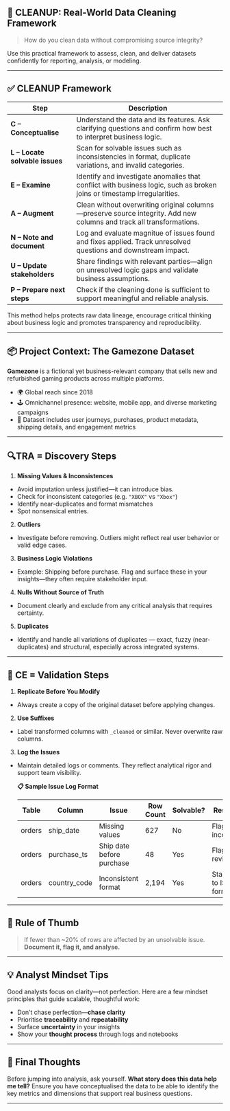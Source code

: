 ## 🧹 CLEANUP: Real-World Data Cleaning Framework

> How do you clean data without compromising source integrity?

Use this practical framework to assess, clean, and deliver datasets confidently for reporting, analysis, or modeling.

---

## ✅ CLEANUP Framework

| Step | Description |
|------|-------------|
| **C – Conceptualise** | Understand the data and its features. Ask clarifying questions and confirm how best to interpret business logic. |
| **L – Locate solvable issues** | Scan for solvable issues such as inconsistencies in format, duplicate variations, and invalid categories. |
| **E – Examine** | Identify and investigate anomalies that conflict with business logic, such as broken joins or timestamp irregularities. |
| **A – Augment** | Clean without overwriting original columns—preserve source integrity. Add new columns and track all transformations. |
| **N – Note and document** | Log and evaluate magnitue of issues found and fixes applied. Track unresolved questions and downstream impact. |
| **U – Update stakeholders** | Share findings with relevant parties—align on unresolved logic gaps and validate business assumptions. |
| **P – Prepare next steps** | Check if the cleaning done is sufficient to support meaningful and reliable analysis. |

This method helps protects raw data lineage, encourage critical thinking about business logic and promotes transparency and reproducibility.

---
## 📦 Project Context: The Gamezone Dataset

**Gamezone** is a fictional yet business-relevant company that sells new and refurbished gaming products across multiple platforms.

- 🌍 Global reach since 2018  
- 🕹 Omnichannel presence: website, mobile app, and diverse marketing campaigns  
- 🎯 Dataset includes user journeys, purchases, product metadata, shipping details, and engagement metrics

---

## 🔍TRA = Discovery Steps
1. **Missing Values & Inconsistences**  
- Avoid imputation unless justified—it can introduce bias.
- Check for inconsistent categories (e.g. `"XBOX"` vs `"Xbox"`)
- Identify near-duplicates and format mismatches
- Spot nonsensical entries.
2. **Outliers**  
- Investigate before removing. Outliers might reflect real user behavior or valid edge cases.
3. **Business Logic Violations**  
- Example: Shipping before purchase. Flag and surface these in your insights—they often require stakeholder input.
4. **Nulls Without Source of Truth**  
- Document clearly and exclude from any critical analysis that requires certainty.
5. **Duplicates**  
- Identify and handle all variations of duplicates — exact, fuzzy (near-duplicates) and structural, especially across integrated systems.

---

## 🧠 CE = Validation Steps
1. **Replicate Before You Modify**  
- Always create a copy of the original dataset before applying changes.

2. **Use Suffixes**  
- Label transformed columns with `_cleaned` or similar. Never overwrite raw columns.

3. **Log the Issues**  
- Maintain detailed logs or comments. They reflect analytical rigor and support team visibility.
  
   **📋 Sample Issue Log Format**

   | Table  | Column       | Issue                        | Row Count | Solvable? | Resolution                 |
   |--------|--------------|------------------------------|-----------|-----------|----------------------------|
   | orders | ship_date    | Missing values               | 627       | No        | Flag as incomplete         |
   | orders | purchase_ts  | Ship date before purchase    | 48        | Yes       | Flag for review            |
   | orders | country_code | Inconsistent format          | 2,194     | Yes       | Standardise to ISO format  |

---
## 📌 Rule of Thumb

> If fewer than ~20% of rows are affected by an unsolvable issue. **Document it, flag it, and analyse.**

---

## 💡 Analyst Mindset Tips

Good analysts focus on clarity—not perfection. Here are a few mindset principles that guide scalable, thoughtful work:

- Don’t chase perfection—**chase clarity**
- Prioritise **traceability** and **repeatability**
- Surface **uncertainty** in your insights
- Show your **thought process** through logs and notebooks

---

## 🧠 Final Thoughts

Before jumping into analysis, ask yourself. **What story does this data help me tell?**
Ensure you have conceptualised the data to be able to identify the key metrics and dimensions that support real business questions.

---
